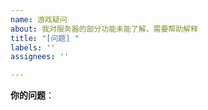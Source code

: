 ```yaml
---
name: 游戏疑问
about: 我对服务器的部分功能未能了解，需要帮助解释
title: "[问题] "
labels: ''
assignees: ''

---
```


**你的问题**：
